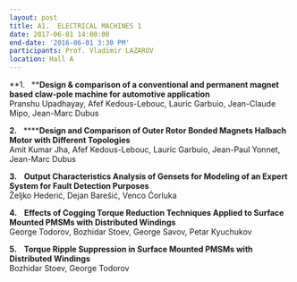 ```yaml
---
layout: post
title: A1.  ELECTRICAL MACHINES 1
date: 2017-06-01 14:00:00
end-date: '2016-06-01 3:30 PM'
participants: Prof. Vladimir LAZAROV
location: Hall A
---
```



**1. &nbsp;&nbsp;****Design & comparison of a conventional and permanent magnet based claw-pole machine for automotive application**
<br>Pranshu Upadhayay, Afef Kedous-Lebouc, Lauric Garbuio, Jean-Claude Mipo, Jean-Marc Dubus

**2.** &nbsp;&nbsp;******Design and Comparison of Outer Rotor Bonded Magnets Halbach Motor with Different Topologies**
<br>Amit Kumar Jha, Afef Kedous-Lebouc, Lauric Garbuio, Jean-Paul Yonnet, Jean-Marc Dubus

**3. &nbsp;&nbsp; Output Characteristics Analysis of Gensets for Modeling of an Expert System for Fault Detection Purposes**
<br>Željko Hederić, Dejan Barešić, Venco Ćorluka

**4. &nbsp;&nbsp; Effects of Cogging Torque Reduction Techniques Applied to Surface Mounted PMSMs with Distributed Windings**
<br>George Todorov, Bozhidar Stoev, George Savov, Petar Kyuchukov

**5. &nbsp;&nbsp; Torque Ripple Suppression in Surface Mounted PMSMs with Distributed Windings**
<br>Bozhidar Stoev, George Todorov